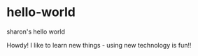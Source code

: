 # hello-world
sharon's hello world

Howdy! I like to learn new things - using new technology is fun!!

